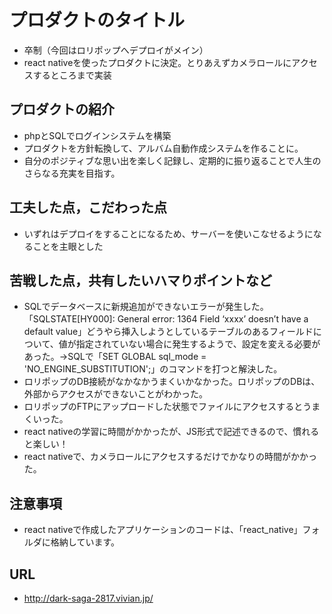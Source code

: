 # プロダクトのタイトル
- 卒制（今回はロリポップへデプロイがメイン）
- react nativeを使ったプロダクトに決定。とりあえずカメラロールにアクセスするところまで実装

## プロダクトの紹介

- phpとSQLでログインシステムを構築
- プロダクトを方針転換して、アルバム自動作成システムを作ることに。
- 自分のポジティブな思い出を楽しく記録し、定期的に振り返ることで人生のさらなる充実を目指す。

## 工夫した点，こだわった点

- いずれはデプロイをすることになるため、サーバーを使いこなせるようになることを主眼とした

## 苦戦した点，共有したいハマりポイントなど

- SQLでデータベースに新規追加ができないエラーが発生した。「SQLSTATE[HY000]: General error: 1364 Field ‘xxxx’ doesn’t have a default value」どうやら挿入しようとしているテーブルのあるフィールドについて、値が指定されていない場合に発生するようで、設定を変える必要があった。→SQLで「SET GLOBAL sql_mode = 'NO_ENGINE_SUBSTITUTION';」のコマンドを打つと解決した。
- ロリポップのDB接続がなかなかうまくいかなかった。ロリポップのDBは、外部からアクセスができないことがわかった。
- ロリポップのFTPにアップロードした状態でファイルにアクセスするとうまくいった。
- react nativeの学習に時間がかかったが、JS形式で記述できるので、慣れると楽しい！
- react nativeで、カメラロールにアクセスするだけでかなりの時間がかかった。

## 注意事項
- react nativeで作成したアプリケーションのコードは、「react_native」フォルダに格納しています。


## URL
- http://dark-saga-2817.vivian.jp/
